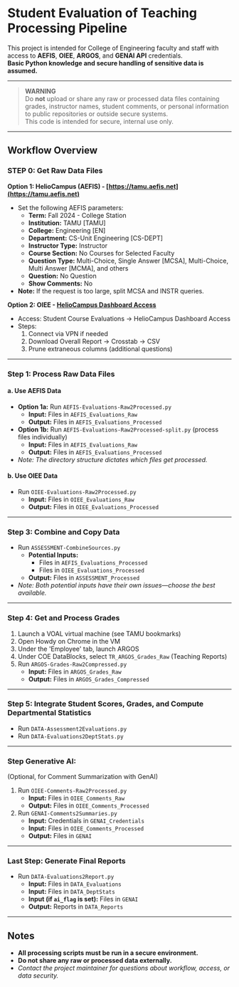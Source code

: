# Student Evaluation of Teaching Processing Pipeline

This project is intended for College of Engineering faculty and staff with access to **AEFIS**, **OIEE**, **ARGOS**, and **GENAI API** credentials.  
**Basic Python knowledge and secure handling of sensitive data is assumed.**

---

> **WARNING**  
> Do **not** upload or share any raw or processed data files containing grades, instructor names, student comments, or personal information to public repositories or outside secure systems.  
> This code is intended for secure, internal use only.

---

## Workflow Overview

### **STEP 0: Get Raw Data Files**

**Option 1: HelioCampus (AEFIS) - [https://tamu.aefis.net](https://tamu.aefis.net)**
- Set the following AEFIS parameters:
    - **Term:** Fall 2024 - College Station
    - **Institution:** TAMU [TAMU]
    - **College:** Engineering [EN]
    - **Department:** CS-Unit Engineering [CS-DEPT]
    - **Instructor Type:** Instructor
    - **Course Section:** No Courses for Selected Faculty
    - **Question Type:** Multi-Choice, Single Answer [MCSA], Multi-Choice, Multi Answer [MCMA], and others
    - **Question:** No Question
    - **Show Comments:** No
- **Note:** If the request is too large, split MCSA and INSTR queries.

**Option 2: OIEE - [HelioCampus Dashboard Access](https://assessment.tamu.edu/student-course-evaluations/sce-liaisons/heliocampus-dashboard-access)**
- Access: Student Course Evaluations → HelioCampus Dashboard Access
- Steps:
    1. Connect via VPN if needed
    2. Download Overall Report → Crosstab → CSV
    3. Prune extraneous columns (additional questions)

---

### **Step 1: Process Raw Data Files**

#### **a. Use AEFIS Data**
- **Option 1a:** Run `AEFIS-Evaluations-Raw2Processed.py`  
  - **Input:** Files in `AEFIS_Evaluations_Raw`
  - **Output:** Files in `AEFIS_Evaluations_Processed`
- **Option 1b:** Run `AEFIS-Evaluations-Raw2Processed-split.py` (process files individually)
  - **Input:** Files in `AEFIS_Evaluations_Raw`
  - **Output:** Files in `AEFIS_Evaluations_Processed`
- *Note: The directory structure dictates which files get processed.*

#### **b. Use OIEE Data**
- Run `OIEE-Evaluations-Raw2Processed.py`
  - **Input:** Files in `OIEE_Evaluations_Raw`
  - **Output:** Files in `OIEE_Evaluations_Processed`

---

### **Step 3: Combine and Copy Data**

- Run `ASSESSMENT-CombineSources.py`
    - **Potential Inputs:**  
      - Files in `AEFIS_Evaluations_Processed`
      - Files in `OIEE_Evaluations_Processed`
    - **Output:** Files in `ASSESSMENT_Processed`
- *Note: Both potential inputs have their own issues—choose the best available.*

---

### **Step 4: Get and Process Grades**

1. Launch a VOAL virtual machine (see TAMU bookmarks)
2. Open Howdy on Chrome in the VM
3. Under the 'Employee' tab, launch ARGOS
4. Under COE DataBlocks, select `TR_ARGOS_Grades_Raw` (Teaching Reports)
5. Run `ARGOS-Grades-Raw2Compressed.py`
    - **Input:** Files in `ARGOS_Grades_Raw`
    - **Output:** Files in `ARGOS_Grades_Compressed`

---

### **Step 5: Integrate Student Scores, Grades, and Compute Departmental Statistics**

- Run `DATA-Assessment2Evaluations.py`
- Run `DATA-Evaluations2DeptStats.py`

---

### **Step Generative AI:**
(Optional, for Comment Summarization with GenAI)

1. Run `OIEE-Comments-Raw2Processed.py`
    - **Input:** Files in `OIEE_Comments_Raw`
    - **Output:** Files in `OIEE_Comments_Processed`
2. Run `GENAI-Comments2Summaries.py`
    - **Input:** Credentials in `GENAI_Credentials`
    - **Input:** Files in `OIEE_Comments_Processed`
    - **Output:** Files in `GENAI`

---

### **Last Step: Generate Final Reports**

- Run `DATA-Evaluations2Report.py`
    - **Input:** Files in `DATA_Evaluations`
    - **Input:** Files in `DATA_DeptStats`
    - **Input (if `ai_flag` is set):** Files in `GENAI`
    - **Output:** Reports in `DATA_Reports`

---

## **Notes**

- **All processing scripts must be run in a secure environment.**
- **Do not share any raw or processed data externally.**
- *Contact the project maintainer for questions about workflow, access, or data security.*

